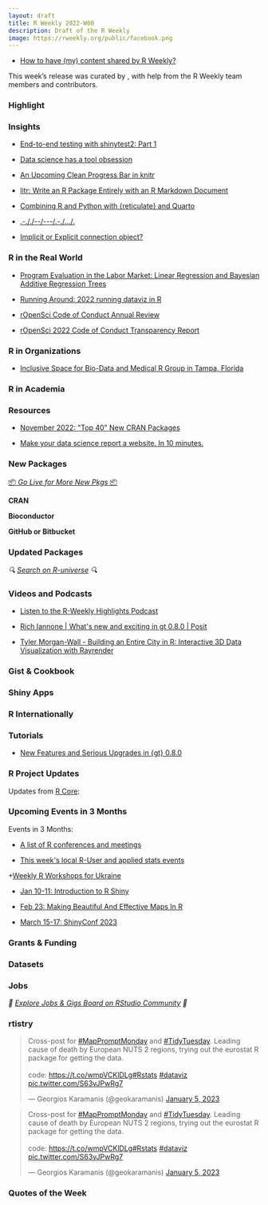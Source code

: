 ```yaml
---
layout: draft
title: R Weekly 2022-W00
description: Draft of the R Weekly
image: https://rweekly.org/public/facebook.png
---
```



+ [How to have (my) content shared by R Weekly?](https://github.com/rweekly/rweekly.org#how-to-have-my-content-shared-by-r-weekly)

This week’s release was curated by [](), with help from the R Weekly team members and contributors.



###  Highlight



### Insights

+ [End-to-end testing with shinytest2: Part 1](https://www.jumpingrivers.com/blog/end-to-end-testing-shinytest2-part-1/)

+ [Data science has a tool obsession](https://counting.substack.com/p/data-science-has-a-tool-obsession?utm_source=profile&utm_medium=reader2)

+ [An Upcoming Clean Progress Bar in knitr](https://yihui.org/en/2023/01/knitr-progress-bar/)

+ [litr: Write an R Package Entirely with an R Markdown Document](https://yihui.org/en/2023/01/litr-package/)

+ [Combining R and Python with {reticulate} and Quarto](https://nrennie.rbind.io/blog/combining-r-and-python-with-reticulate-and-quarto/)

+ [.-././--/---/.-./.../.](https://www.rostrum.blog/2023/01/06/remorse/)

+ [Implicit or Explicit connection object?](https://jcarroll.xyz/2023/01/06/implicit-or-explicit.html)

### R in the Real World

+ [Program Evaluation in the Labor Market: Linear Regression and Bayesian Additive Regression Trees](https://boiled-data.github.io/BartLabor.html)

+ [Running Around: 2022 running dataviz in R](https://quantixed.org/2023/01/02/running-around-2022-running-dataviz-in-r/)

+ [rOpenSci Code of Conduct Annual Review](https://ropensci.org/blog/2023/01/06/conduct2023/)

+ [rOpenSci 2022 Code of Conduct Transparency Report](https://ropensci.org/blog/2023/01/06/transparency2022/)

###  R in Organizations

+ [Inclusive Space for Bio-Data and Medical R Group in Tampa, Florida](https://www.r-consortium.org/blog/2023/01/06/inclusive-space-for-bio-data-and-medical-r-group-in-tampa-florida)


###  R in Academia



###  Resources

+ [November 2022: "Top 40" New CRAN Packages](https://rviews.rstudio.com/2023/01/03/november-2022-top-40-new-cran-packages/)

+ [Make your data science report a website. In 10 minutes.](https://github.com/holtzy/data_analysis_website)


###  New Packages

<p class="added-hostname"><a href="https://rweekly.org/live" target="_blank" class="externalLink">📦 <i>Go Live for More New Pkgs</i> 📦</a></p>


**CRAN**



**Bioconductor**



**GitHub or Bitbucket**



### Updated Packages

<i>🔍 [Search on R-universe](https://r-universe.dev/search/) 🔍</i>

###  Videos and Podcasts

* [Listen to the R-Weekly Highlights Podcast](https://rweekly.fireside.fm/)

+ [Rich Iannone | What's new and exciting in gt 0.8.0 | Posit](https://www.youtube.com/watch?v=5bVVX7mzOk8)

+ [Tyler Morgan-Wall - Building an Entire City in R: Interactive 3D Data Visualization with Rayrender](https://www.youtube.com/watch?v=8NV5MxcaWR4)

### Gist & Cookbook



### Shiny Apps



### R Internationally



###  Tutorials

+ [New Features and Serious Upgrades in {gt} 0.8.0](https://posit.co/blog/new-features-upgrades-in-gt-0-8-0/)

<!--<div class="post-more-begin></div><div class="post-more-end"></div>-->

###  R Project Updates

Updates from [R Core](http://developer.r-project.org/blosxom.cgi/R-devel/NEWS):


###  Upcoming Events in 3 Months

Events in 3 Months:


+ [A list of R conferences and meetings](https://jumpingrivers.github.io/meetingsR/events.html)

+ [This week's local R-User and applied stats events](https://community.rstudio.com/c/irl)

+[Weekly R Workshops for Ukraine](https://sites.google.com/view/dariia-mykhailyshyna/main/r-workshops-for-ukraine)

+ [Jan 10-11: Introduction to R Shiny](https://www.physalia-courses.org/courses-workshops/shiny/)

+ [Feb 23: Making Beautiful And Effective Maps In R](https://www.prstatistics.com/course/making-beautiful-and-effective-maps-in-r-mapr04/)

+ [March 15-17: ShinyConf 2023](https://shinyconf.appsilon.com/registration/?utm_medium=social&utm_source=twitter&utm_campaign=register-sm)

### Grants & Funding


### Datasets


### Jobs

<i>💼 [Explore Jobs & Gigs Board on RStudio Community](https://community.rstudio.com/c/jobs/) 💼</i>

###  rtistry

<blockquote class="twitter-tweet"><p lang="en" dir="ltr">Cross-post for <a href="https://twitter.com/hashtag/MapPromptMonday?src=hash&amp;ref_src=twsrc%5Etfw">#MapPromptMonday</a> and <a href="https://twitter.com/hashtag/TidyTuesday?src=hash&amp;ref_src=twsrc%5Etfw">#TidyTuesday</a>. Leading cause of death by European NUTS 2 regions, trying out the eurostat R package for getting the data.<br><br>code: <a href="https://t.co/wmpVCKlDLg">https://t.co/wmpVCKlDLg</a><a href="https://twitter.com/hashtag/Rstats?src=hash&amp;ref_src=twsrc%5Etfw">#Rstats</a> <a href="https://twitter.com/hashtag/dataviz?src=hash&amp;ref_src=twsrc%5Etfw">#dataviz</a> <a href="https://t.co/S63vJPwRg7">pic.twitter.com/S63vJPwRg7</a></p>&mdash; Georgios Karamanis (@geokaramanis) <a href="https://twitter.com/geokaramanis/status/1611052804109635584?ref_src=twsrc%5Etfw">January 5, 2023</a></blockquote> <script async src="https://platform.twitter.com/widgets.js" charset="utf-8"></script>

<blockquote class="twitter-tweet"><p lang="en" dir="ltr">Cross-post for <a href="https://twitter.com/hashtag/MapPromptMonday?src=hash&amp;ref_src=twsrc%5Etfw">#MapPromptMonday</a> and <a href="https://twitter.com/hashtag/TidyTuesday?src=hash&amp;ref_src=twsrc%5Etfw">#TidyTuesday</a>. Leading cause of death by European NUTS 2 regions, trying out the eurostat R package for getting the data.<br><br>code: <a href="https://t.co/wmpVCKlDLg">https://t.co/wmpVCKlDLg</a><a href="https://twitter.com/hashtag/Rstats?src=hash&amp;ref_src=twsrc%5Etfw">#Rstats</a> <a href="https://twitter.com/hashtag/dataviz?src=hash&amp;ref_src=twsrc%5Etfw">#dataviz</a> <a href="https://t.co/S63vJPwRg7">pic.twitter.com/S63vJPwRg7</a></p>&mdash; Georgios Karamanis (@geokaramanis) <a href="https://twitter.com/geokaramanis/status/1611052804109635584?ref_src=twsrc%5Etfw">January 5, 2023</a></blockquote> <script async src="https://platform.twitter.com/widgets.js" charset="utf-8"></script>


###  Quotes of the Week
